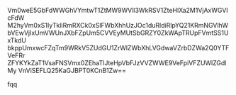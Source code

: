 Vm0weE5GbFdWWGhVYmtwT1ZtMW9WVll3WkRSV1ZteHlXa2M1VjAxWGVIcFdW
M2hyVm0xS1IyTkliRmRXCk0xSlFWbXhhUzJOc1duRldiRlpYQ21KRmNGVlhW
bVEwVjIxUmVWUnJXbFZpUm5CVVEyMUtSbGRZY0ZkWApTRUpFVmtSS1UxTkdU
bkppUmxwcFZqTm9WRkV5ZUdGU1ZrWlZWbXhLVGdwaVZrbDZWa2Q0YTFVeFRr
ZFYKYkZaT1VsaFNSVmx0ZEhaTlJteHpVbFJzVVZWWE9VeFpiVFZUWlZGdlMy
VnViSEFLQ25KaGJBPT0KCnB1Zw==

fqq